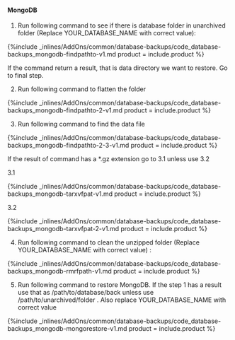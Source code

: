 <!--  usedin: [ _legacy_docker/AddOns/database-backups-v1.md, _maestro/AddOns/database-backups-v1.md, _node/addons/database-backups-v1.md, _rails/AddOns/database-backups-v1.md] -->


#### MongoDB

1. Run following command to see if there is database folder in unarchived folder (Replace YOUR_DATABASE_NAME with correct value): 



{%include _inlines/AddOns/common/database-backups/code_database-backups_mongodb-findpathto-v1.md  product = include.product %}




If the command return a result, that is data directory we want to restore. Go to final step.

2. Run following command to flatten the folder



{%include _inlines/AddOns/common/database-backups/code_database-backups_mongodb-findpathto-2-v1.md  product = include.product %}




3. Run following command to find the data file



{%include _inlines/AddOns/common/database-backups/code_database-backups_mongodb-findpathto-2-3-v1.md  product = include.product %}




If the result of command  has a *.gz extension go to 3.1 unless use 3.2

3.1



{%include _inlines/AddOns/common/database-backups/code_database-backups_mongodb-tarxvfpat-v1.md  product = include.product %}




3.2



{%include _inlines/AddOns/common/database-backups/code_database-backups_mongodb-tarxvfpat-2-v1.md  product = include.product %}




4. Run following command to clean the unzipped folder (Replace YOUR_DATABASE_NAME with correct value) :



{%include _inlines/AddOns/common/database-backups/code_database-backups_mongodb-rmrfpath-v1.md  product = include.product %}




5. Run following command to restore MongoDB. 
If the step 1 has a result use that as /path/to/database/back unless use /path/to/unarchived/folder . Also replace YOUR_DATABASE_NAME with correct value 



{%include _inlines/AddOns/common/database-backups/code_database-backups_mongodb-mongorestore-v1.md  product = include.product %}




